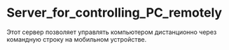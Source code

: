# Server_for_controlling_PC_remotely
 Этот сервер позволяет управлять компьютером дистанционно через командную строку на мобильном устройстве.
